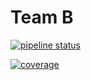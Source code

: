 # Team B

 [![pipeline status](https://gitlab.inf.unibz.it/ttst2122_secondyear/team-b/badges/main/pipeline.svg)](https://gitlab.inf.unibz.it/ttst2122_secondyear/team-b/-/commits/main)

[![coverage](https://gitlab.inf.unibz.it/ttst2122_secondyear/team-b/badges/main/coverage.svg?key_text=Test+Coverage&key_width=130)](https://gitlab.inf.unibz.it/ttst2122_secondyear/team-b/-/commits/main)
